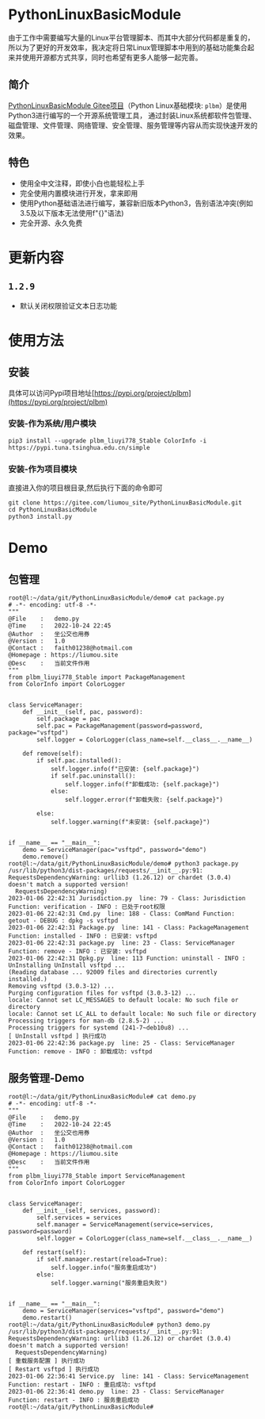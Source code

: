 # PythonLinuxBasicModule

由于工作中需要编写大量的Linux平台管理脚本、而其中大部分代码都是重复的，所以为了更好的开发效率，我决定将日常Linux管理脚本中用到的基础功能集合起来并使用开源都方式共享，同时也希望有更多人能够一起完善。

## 简介

[PythonLinuxBasicModule Gitee项目](https://gitee.com/liumou_site/plbm)（Python Linux基础模块: `plbm`）是使用Python3进行编写的一个开源系统管理工具，
通过封装Linux系统都软件包管理、磁盘管理、文件管理、网络管理、安全管理、服务管理等内容从而实现快速开发的效果。


## 特色

* 使用全中文注释，即使小白也能轻松上手
* 完全使用内置模块进行开发，拿来即用
* 使用Python基础语法进行编写，兼容新旧版本Python3，告别语法冲突(例如3.5及以下版本无法使用f"{}"语法)
* 完全开源、永久免费


# 更新内容

## `1.2.9`

* 默认关闭权限验证文本日志功能


# 使用方法

## 安装

具体可以访问Pypi项目地址[https://pypi.org/project/plbm](https://pypi.org/project/plbm)

### 安装-作为系统/用户模块

```shell
pip3 install --upgrade plbm_liuyi778_Stable ColorInfo -i https://pypi.tuna.tsinghua.edu.cn/simple
```

### 安装-作为项目模块

直接进入你的项目根目录,然后执行下面的命令即可

```shell
git clone https://gitee.com/liumou_site/PythonLinuxBasicModule.git
cd PythonLinuxBasicModule
python3 install.py
```


# Demo

## 包管理

```shell
root@l:~/data/git/PythonLinuxBasicModule/demo# cat package.py 
# -*- encoding: utf-8 -*-
"""
@File    :   demo.py
@Time    :   2022-10-24 22:45
@Author  :   坐公交也用券
@Version :   1.0
@Contact :   faith01238@hotmail.com
@Homepage : https://liumou.site
@Desc    :   当前文件作用
"""
from plbm_liuyi778_Stable import PackageManagement
from ColorInfo import ColorLogger


class ServiceManager:
	def __init__(self, pac, password):
		self.package = pac
		self.pac = PackageManagement(password=password, package="vsftpd")
		self.logger = ColorLogger(class_name=self.__class__.__name__)

	def remove(self):
		if self.pac.installed():
			self.logger.info(f"已安装: {self.package}")
			if self.pac.uninstall():
				self.logger.info(f"卸载成功: {self.package}")
			else:
				self.logger.error(f"卸载失败: {self.package}")

		else:
			self.logger.warning(f"未安装: {self.package}")


if __name__ == "__main__":
	demo = ServiceManager(pac="vsftpd", password="demo")
	demo.remove()
root@l:~/data/git/PythonLinuxBasicModule/demo# python3 package.py 
/usr/lib/python3/dist-packages/requests/__init__.py:91: RequestsDependencyWarning: urllib3 (1.26.12) or chardet (3.0.4) doesn't match a supported version!
  RequestsDependencyWarning)
2023-01-06 22:42:31 Jurisdiction.py  line: 79 - Class: Jurisdiction Function: verification - INFO : 已处于root权限
2023-01-06 22:42:31 Cmd.py  line: 188 - Class: ComMand Function: getout - DEBUG : dpkg -s vsftpd
2023-01-06 22:42:31 Package.py  line: 141 - Class: PackageManagement Function: installed - INFO : 已安装: vsftpd
2023-01-06 22:42:31 package.py  line: 23 - Class: ServiceManager Function: remove - INFO : 已安装: vsftpd
2023-01-06 22:42:31 Dpkg.py  line: 113 Function: uninstall - INFO : UnInstalling UnInstall vsftpd ...
(Reading database ... 92009 files and directories currently installed.)
Removing vsftpd (3.0.3-12) ...
Purging configuration files for vsftpd (3.0.3-12) ...
locale: Cannot set LC_MESSAGES to default locale: No such file or directory
locale: Cannot set LC_ALL to default locale: No such file or directory
Processing triggers for man-db (2.8.5-2) ...
Processing triggers for systemd (241-7~deb10u8) ...
[ UnInstall vsftpd ] 执行成功
2023-01-06 22:42:36 package.py  line: 25 - Class: ServiceManager Function: remove - INFO : 卸载成功: vsftpd

```

## 服务管理-Demo

```shell
root@l:~/data/git/PythonLinuxBasicModule# cat demo.py 
# -*- encoding: utf-8 -*-
"""
@File    :   demo.py
@Time    :   2022-10-24 22:45
@Author  :   坐公交也用券
@Version :   1.0
@Contact :   faith01238@hotmail.com
@Homepage : https://liumou.site
@Desc    :   当前文件作用
"""
from plbm_liuyi778_Stable import ServiceManagement
from ColorInfo import ColorLogger


class ServiceManager:
	def __init__(self, services, password):
		self.services = services
		self.manager = ServiceManagement(service=services, password=password)
		self.logger = ColorLogger(class_name=self.__class__.__name__)

	def restart(self):
		if self.manager.restart(reload=True):
			self.logger.info("服务重启成功")
		else:
			self.logger.warning("服务重启失败")


if __name__ == "__main__":
	demo = ServiceManager(services="vsftpd", password="demo")
	demo.restart()
root@l:~/data/git/PythonLinuxBasicModule# python3 demo.py 
/usr/lib/python3/dist-packages/requests/__init__.py:91: RequestsDependencyWarning: urllib3 (1.26.12) or chardet (3.0.4) doesn't match a supported version!
  RequestsDependencyWarning)
[ 重载服务配置 ] 执行成功
[ Restart vsftpd ] 执行成功
2023-01-06 22:36:41 Service.py  line: 141 - Class: ServiceManagement Function: restart - INFO : 重启成功: vsftpd
2023-01-06 22:36:41 demo.py  line: 23 - Class: ServiceManager Function: restart - INFO : 服务重启成功
root@l:~/data/git/PythonLinuxBasicModule# 
```
